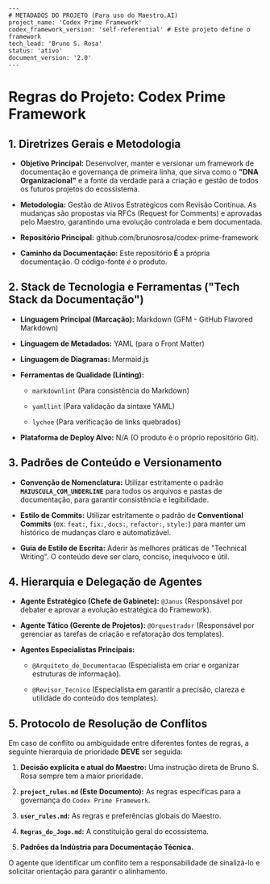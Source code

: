 ```
---
# METADADOS DO PROJETO (Para uso do Maestro.AI)
project_name: 'Codex Prime Framework'
codex_framework_version: 'self-referential' # Este projeto define o framework
tech_lead: 'Bruno S. Rosa'
status: 'ativo'
document_version: '2.0'
---
```

# Regras do Projeto: Codex Prime Framework

## 1. Diretrizes Gerais e Metodologia

- **Objetivo Principal:** Desenvolver, manter e versionar um framework de documentação e governança de primeira linha, que sirva como o **"DNA Organizacional"** e a fonte da verdade para a criação e gestão de todos os futuros projetos do ecossistema.
    
- **Metodologia:** Gestão de Ativos Estratégicos com Revisão Contínua. As mudanças são propostas via RFCs (Request for Comments) e aprovadas pelo Maestro, garantindo uma evolução controlada e bem documentada.
    
- **Repositório Principal:** github.com/brunosrosa/codex-prime-framework
    
- **Caminho da Documentação:** Este repositório **É** a própria documentação. O código-fonte _é_ o produto.
    

## 2. Stack de Tecnologia e Ferramentas ("Tech Stack da Documentação")

- **Linguagem Principal (Marcação):** Markdown (GFM - GitHub Flavored Markdown)
    
- **Linguagem de Metadados:** YAML (para o Front Matter)
    
- **Linguagem de Diagramas:** Mermaid.js
    
- **Ferramentas de Qualidade (Linting):**
    
    - `markdownlint` (Para consistência do Markdown)
        
    - `yamllint` (Para validação da sintaxe YAML)
        
    - `lychee` (Para verificação de links quebrados)
        
- **Plataforma de Deploy Alvo:** N/A (O produto é o próprio repositório Git).
    

## 3. Padrões de Conteúdo e Versionamento

- **Convenção de Nomenclatura:** Utilizar estritamente o padrão **`MAIUSCULA_COM_UNDERLINE`** para todos os arquivos e pastas de documentação, para garantir consistência e legibilidade.
    
- **Estilo de Commits:** Utilizar estritamente o padrão de **Conventional Commits** (ex: `feat:`, `fix:`, `docs:`, `refactor:`, `style:`) para manter um histórico de mudanças claro e automatizável.
    
- **Guia de Estilo de Escrita:** Aderir às melhores práticas de "Technical Writing". O conteúdo deve ser claro, conciso, inequívoco e útil.
    

## 4. Hierarquia e Delegação de Agentes

- **Agente Estratégico (Chefe de Gabinete):** `@Janus` (Responsável por debater e aprovar a evolução estratégica do Framework).
    
- **Agente Tático (Gerente de Projetos):** `@Orquestrador` (Responsável por gerenciar as tarefas de criação e refatoração dos templates).
    
- **Agentes Especialistas Principais:**
    
    - `@Arquiteto_de_Documentacao` (Especialista em criar e organizar estruturas de informação).
        
    - `@Revisor_Tecnico` (Especialista em garantir a precisão, clareza e utilidade do conteúdo dos templates).
        

## 5. Protocolo de Resolução de Conflitos

Em caso de conflito ou ambiguidade entre diferentes fontes de regras, a seguinte hierarquia de prioridade **DEVE** ser seguida:

1. **Decisão explícita e atual do Maestro:** Uma instrução direta de Bruno S. Rosa sempre tem a maior prioridade.
    
2. **`project_rules.md` (Este Documento):** As regras específicas para a governança do `Codex Prime Framework`.
    
3. **`user_rules.md`:** As regras e preferências globais do Maestro.
    
4. **`Regras_do_Jogo.md`:** A constituição geral do ecossistema.
    
5. **Padrões da Indústria para Documentação Técnica.**
    

O agente que identificar um conflito tem a responsabilidade de sinalizá-lo e solicitar orientação para garantir o alinhamento.